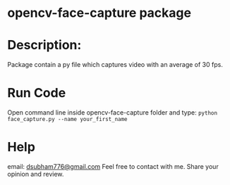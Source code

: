 # opencv-face-capture package

# Description:
Package contain a py file which captures video with an average of 30 fps.

# Run Code
Open command line inside opencv-face-capture folder and type:
`python face_capture.py --name your_first_name`

# Help
email: dsubham776@gmail.com
Feel free to contact with me. Share your opinion and review.
